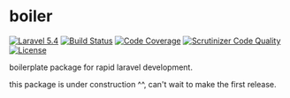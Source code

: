 # boiler

[![Laravel 5.4](https://img.shields.io/badge/Laravel-5.4-orange.svg)](http://laravel.com)
[![Build Status](https://scrutinizer-ci.com/g/yakuzan/boiler/badges/build.png?b=master)](https://scrutinizer-ci.com/g/yakuzan/boiler/build-status/master)
[![Code Coverage](https://scrutinizer-ci.com/g/yakuzan/boiler/badges/coverage.png?b=master)](https://scrutinizer-ci.com/g/yakuzan/boiler/?branch=master)
[![Scrutinizer Code Quality](https://scrutinizer-ci.com/g/yakuzan/boiler/badges/quality-score.png?b=master)](https://scrutinizer-ci.com/g/yakuzan/boiler/?branch=master)
[![License](https://img.shields.io/github/license/mashape/apistatus.svg)](https://github.com/yakuzan/boiler)

boilerplate package for rapid laravel development.

this package is under construction ^^, can't wait to make the first release.
